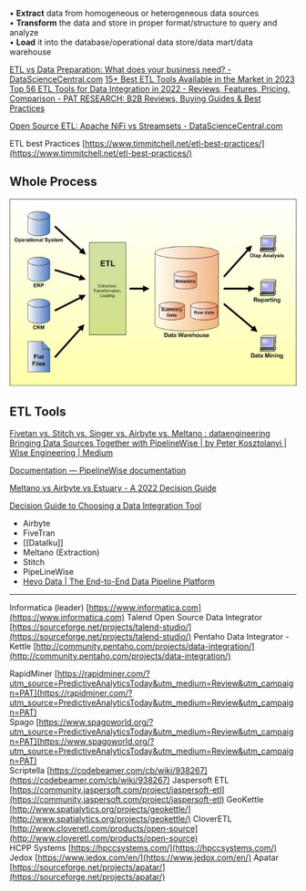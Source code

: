 
• **Extract** data from homogeneous or heterogeneous data sources  
• **Transform** the data and store in proper format/structure to query and analyze  
• **Load** it into the database/operational data store/data mart/data warehouse

[ETL vs Data Preparation: What does your business need? - DataScienceCentral.com](https://www.datasciencecentral.com/etl-vs-data-preparation-what-does-your-business-need/)
[15+ Best ETL Tools Available in the Market in 2023](https://www.softwaretestinghelp.com/best-etl-tools/)
[Top 56 ETL Tools for Data Integration in 2022 - Reviews, Features, Pricing, Comparison - PAT RESEARCH: B2B Reviews, Buying Guides & Best Practices](https://www.predictiveanalyticstoday.com/top-free-extract-transform-load-etl-software/)

[Open Source ETL: Apache NiFi vs Streamsets - DataScienceCentral.com](https://www.datasciencecentral.com/open-source-etl-apache-nifi-vs-streamsets/)

ETL best Practices [https://www.timmitchell.net/etl-best-practices/](https://www.timmitchell.net/etl-best-practices/)

## Whole Process

![DataProcess](DataProcessStore.jpg)


## ETL Tools

  

[Fivetan vs. Stitch vs. Singer vs. Airbyte vs. Meltano : dataengineering](https://www.reddit.com/r/dataengineering/comments/o744oi/fivetan_vs_stitch_vs_singer_vs_airbyte_vs_meltano/)
[Bringing Data Sources Together with PipelineWise | by Peter Kosztolanyi | Wise Engineering | Medium](https://medium.com/wise-engineering/bringing-data-sources-together-with-pipelinewise-e558c0537dc0)

[Documentation — PipelineWise documentation](https://transferwise.github.io/pipelinewise/)

[Meltano vs Airbyte vs Estuary - A 2022 Decision Guide](https://www.estuary.dev/meltano-vs-airbyte-vs-estuary/)

[Decision Guide to Choosing a Data Integration Tool](https://www.metaplane.dev/blog/decision-guide-to-choosing-a-data-integration-tool)

- Airbyte
- FiveTran
- [[DataIku]]
- Meltano (Extraction)
- Stitch
- PipeLineWise
- [Hevo Data | The End-to-End Data Pipeline Platform](https://hevodata.com/)

---

Informatica (leader) [https://www.informatica.com](https://www.informatica.com)
Talend Open Source Data Integrator [https://sourceforge.net/projects/talend-studio/](https://sourceforge.net/projects/talend-studio/)
Pentaho Data Integrator - Kettle [http://community.pentaho.com/projects/data-integration/](http://community.pentaho.com/projects/data-integration/)

RapidMiner [https://rapidminer.com/?utm_source=PredictiveAnalyticsToday&utm_medium=Review&utm_campaign=PAT](https://rapidminer.com/?utm_source=PredictiveAnalyticsToday&utm_medium=Review&utm_campaign=PAT)  
Spago [https://www.spagoworld.org/?utm_source=PredictiveAnalyticsToday&utm_medium=Review&utm_campaign=PAT](https://www.spagoworld.org/?utm_source=PredictiveAnalyticsToday&utm_medium=Review&utm_campaign=PAT)  
Scriptella [https://codebeamer.com/cb/wiki/938267](https://codebeamer.com/cb/wiki/938267)
Jaspersoft ETL [https://community.jaspersoft.com/project/jaspersoft-etl](https://community.jaspersoft.com/project/jaspersoft-etl)
GeoKettle [http://www.spatialytics.org/projects/geokettle/](http://www.spatialytics.org/projects/geokettle/)
CloverETL [http://www.cloveretl.com/products/open-source](http://www.cloveretl.com/products/open-source)  
HCPP Systems [https://hpccsystems.com/](https://hpccsystems.com/)
Jedox [https://www.jedox.com/en/](https://www.jedox.com/en/)
Apatar [https://sourceforge.net/projects/apatar/](https://sourceforge.net/projects/apatar/)

